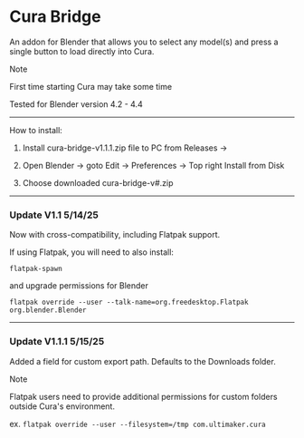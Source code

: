 ﻿# Cura Bridge

 An addon for Blender that allows you to select any model(s) and press a single button to load directly into Cura.

> [!Note]
> First time starting Cura may take some time
> 
> Tested for Blender version 4.2 - 4.4

---

How to install:

1. Install cura-bridge-v1.1.1.zip file to PC from Releases ->

2. Open Blender -> goto Edit -> Preferences -> Top right Install from Disk

3. Choose downloaded cura-bridge-v#.zip

---

### Update V1.1 5/14/25

Now with cross-compatibility, including Flatpak support.

If using Flatpak, you will need to also install:

`flatpak-spawn`

and upgrade permissions for Blender

`flatpak override --user --talk-name=org.freedesktop.Flatpak org.blender.Blender`

---

### Update V1.1.1 5/15/25

Added a field for custom export path. Defaults to the Downloads folder.

> [!Note]
> Flatpak users need to provide additional permissions for custom folders outside Cura's environment. 
> 
> ex. `flatpak override --user --filesystem=/tmp com.ultimaker.cura`
